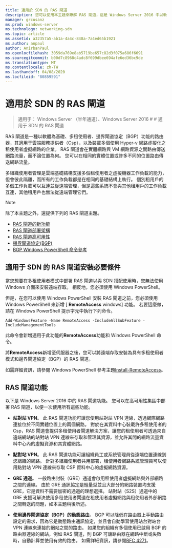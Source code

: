 ```yaml
---
title: 適用於 SDN 的 RAS 閘道
description: 您可以使用本主題來瞭解 RAS 閘道，這是 Windows Server 2016 中以軟體為基礎、多租使用者、邊界閘道協定（BGP）功能的路由器。
manager: grcusanz
ms.prod: windows-server
ms.technology: networking-sdn
ms.topic: article
ms.assetid: a32357a5-ab1a-4a4c-848a-7a4ed65b1921
ms.author: anpaul
author: AnirbanPaul
ms.openlocfilehash: 3059da769e8ab5719be657c82d3f075a686f6691
ms.sourcegitcommit: b00d7c8968c4adc8f699dbee694afe6ed36bc9de
ms.translationtype: MT
ms.contentlocale: zh-TW
ms.lasthandoff: 04/08/2020
ms.locfileid: "80859591"
---
```

# <a name="ras-gateway-for-sdn"></a>適用於 SDN 的 RAS 閘道

>適用于： Windows Server （半年通道）、Windows Server 2016 # # 適用于 SDN 的 RAS 閘道  


RAS 閘道是一種以軟體為基礎、多租使用者、邊界閘道協定（BGP）功能的路由器，其適用于雲端服務提供者（Csp），以及裝載多個使用 Hyper-v 網路虛擬化之租使用者虛擬網路的企業。 RAS 閘道會在實體網路與 VM 網路資源之間路由傳送網路流量，而不論位置為何。 您可以在相同的實體位置或許多不同的位置路由傳送網路流量。   

多組織使用者管理是雲端基礎結構支援多個租使用者之虛擬機器工作負載的能力，但會彼此隔離，而所有的工作負載都是在相同的基礎結構上執行。 個別租用戶的多個工作負載可以互連並從遠端管理，但是這些系統不會與其他租用戶的工作負載互連，其他租用戶也無法從遠端管理它們。

  
> [!NOTE]  
> 除了本主題之外，還提供下列的 RAS 閘道主題。  
>   
> -   [RAS 閘道的新功能](../../../sdn/technologies/network-function-virtualization/What-s-New-in-RAS-Gateway.md)  
> -   [RAS 閘道部署架構](../../../sdn/technologies/network-function-virtualization/RAS-Gateway-Deployment-Architecture.md)  
> -   [RAS 閘道高可用性](../../../sdn/technologies/network-function-virtualization/RAS-Gateway-High-Availability.md)  
> -   [邊界閘道協定&#40;BGP&#41;](../../../../remote/remote-access/bgp/Border-Gateway-Protocol-BGP.md)  
> -   [BGP Windows PowerShell 命令參考](../../../../remote/remote-access/bgp/BGP-Windows-PowerShell-Command-Reference.md)  
  
    
## <a name="prerequisites-for-installing-ras-gateway-for-sdn"></a>適用于 SDN 的 RAS 閘道安裝必要條件  
當您想要在多租使用者模式中部署 RAS 閘道以與 SDN 搭配使用時，您無法使用 Windows 介面來安裝遠端存取。 相反地，您必須使用 Windows PowerShell。  
  
但是，在您可以使用 Windows PowerShell 安裝 RAS 閘道之前，您必須使用 Windows PowerShell 來新增 [ **RemoteAccess** windows] 功能。 若要這麼做，請在 Windows PowerShell 提示字元中執行下列命令。  
  
`Add-WindowsFeature -Name RemoteAccess -IncludeAllSubFeature -IncludeManagementTools`  
  
此命令會新增適用于此功能的**RemoteAccess**功能和 Windows PowerShell 命令。  
  
將**RemoteAccess**新增至伺服器之後，您可以將遠端存取安裝為具有多租使用者模式和邊界閘道協定（BGP）的 RAS 閘道。  
  
如需詳細資訊，請參閱 Windows PowerShell 參考主題[Install-RemoteAccess](https://technet.microsoft.com/library/hh918408.aspx)。  
  
## <a name="ras-gateway-features"></a>RAS 閘道功能  
以下是 Windows Server 2016 中的 RAS 閘道功能。 您可以在高可用性集區中部署 RAS 閘道，以便一次使用所有這些功能。  
  
-   **站對站 VPN**。 此 RAS 閘道功能可讓您使用站對站 VPN 連線，透過網際網路連接位於不同實體位置上的兩個網路。 對於在其資料中心裝載許多租使用者的 Csp，RAS 閘道會提供多租使用者閘道解決方案，讓您的租使用者可透過來自遠端網站的站對站 VPN 連線來存取和管理其資源，並允許其間的網路流量資料中心內的虛擬資源和其實體網路。  
  
-   **點對站 VPN**。 此 RAS 閘道功能可讓組織員工或系統管理員從遠端位置連線到您組織的網路。  針對多組織使用者共用部署，租使用者網路系統管理員可以使用點對站 VPN 連線來存取 CSP 資料中心的虛擬網路資源。  
  
-   **GRE 通道**。 一般路由封裝（GRE）通道會啟用租使用者虛擬網路與外部網路之間的連線。 由於 GRE 通訊協定是輕量型並且大部分的網路裝置均支援 GRE，它是資料不需要加密的通道的理想選擇。 站對站（S2S）通道中的 GRE 支援可解決使用多租使用者閘道在租使用者虛擬網路與租使用者外部網路之間轉送的問題，如本主題稍後所述。  
  
-   **使用邊界閘道協定（BGP）的動態路由**。 BGP 可以降低在路由器上手動路由設定的需求，因為它是動態路由通訊協定，並且會自動學習使用站台對站台 VPN 連線來連接的網站之間的路由。 如果您的組織有多個使用已啟用 BGP 的路由器連線的網站，例如 RAS 閘道，則 BGP 可讓路由器在網路中斷或失敗時，自動計算並使用有效的路由。 如需詳細資訊，請參閱[RFC 4271](https://tools.ietf.org/html/rfc4271)。  
  

  


